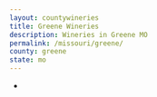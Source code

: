 ```yaml
---
layout: countywineries
title: Greene Wineries
description: Wineries in Greene MO
permalink: /missouri/greene/
county: greene
state: mo
---
```

-

